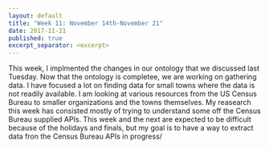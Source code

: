 ```yaml
---
layout: default
title: "Week 11: November 14th-November 21"
date: 2017-11-21
published: true
excerpt_separator: <excerpt>
---
```

This week, I implmented the changes in our ontology that we discussed last Tuesday. Now that the ontology is completee, we are working on gathering data. <excerpt> I have focused a lot on finding data for small towns where the data is not readily available. I am looking at various resources from the US Census Bureau to smaller organizations and the towns themselves. My reasearch this week has consisted mostly of trying to understand some off the Census Bureau supplied APIs. This week and the next are expected to be difficult because of the holidays and finals, but my goal is to have a way to extract data fron the Census Bureau APIs in progress/
